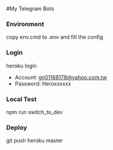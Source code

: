 #My Telegram Bots

### Environment
copy env.cmd to .env and fill the config

### Login
heroku login
- Account: gn01168178@yahoo.com.tw
- Password: Heroxxxxxx

### Local Test
npm run switch_to_dev

### Deploy
git push heroku master
